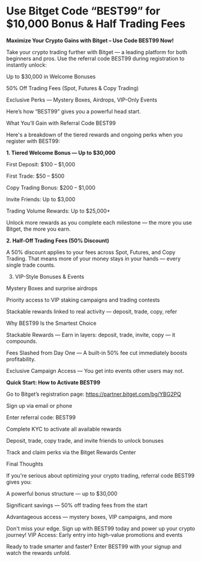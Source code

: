 # Use Bitget Code “BEST99” for $10,000 Bonus & Half Trading Fees

**Maximize Your Crypto Gains with Bitget – Use Code BEST99 Now!**

Take your crypto trading further with Bitget — a leading platform for both beginners and pros. Use the referral code BEST99 during registration to instantly unlock:

Up to $30,000 in Welcome Bonuses

50% Off Trading Fees (Spot, Futures & Copy Trading)

Exclusive Perks — Mystery Boxes, Airdrops, VIP-Only Events

Here’s how “BEST99” gives you a powerful head start.

What You’ll Gain with Referral Code BEST99

Here's a breakdown of the tiered rewards and ongoing perks when you register with BEST99:

**1. Tiered Welcome Bonus — Up to $30,000**

First Deposit: $100 – $1,000

First Trade: $50 – $500

Copy Trading Bonus: $200 – $1,000

Invite Friends: Up to $3,000

Trading Volume Rewards: Up to $25,000+

Unlock more rewards as you complete each milestone — the more you use Bitget, the more you earn.

**2. Half-Off Trading Fees (50% Discount)**

A 50% discount applies to your fees across Spot, Futures, and Copy Trading. That means more of your money stays in your hands — every single trade counts.

3. VIP-Style Bonuses & Events

Mystery Boxes and surprise airdrops

Priority access to VIP staking campaigns and trading contests

Stackable rewards linked to real activity — deposit, trade, copy, refer

Why BEST99 Is the Smartest Choice

Stackable Rewards — Earn in layers: deposit, trade, invite, copy — it compounds.

Fees Slashed from Day One — A built-in 50% fee cut immediately boosts profitability.

Exclusive Campaign Access — You get into events other users may not.

**Quick Start: How to Activate BEST99**

Go to Bitget’s registration page: https://partner.bitget.com/bg/YBG2PQ

Sign up via email or phone

Enter referral code: BEST99

Complete KYC to activate all available rewards

Deposit, trade, copy trade, and invite friends to unlock bonuses

Track and claim perks via the Bitget Rewards Center

Final Thoughts

If you're serious about optimizing your crypto trading, referral code BEST99 gives you:

A powerful bonus structure — up to $30,000

Significant savings — 50% off trading fees from the start

Advantageous access — mystery boxes, VIP campaigns, and more

Don't miss your edge. Sign up with BEST99 today and power up your crypto journey!
VIP Access: Early entry into high-value promotions and events

Ready to trade smarter and faster? Enter BEST99 with your signup and watch the rewards unfold.
